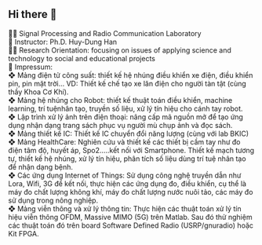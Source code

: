 ## Hi there 👋

🙋‍♀️ Signal Processing and Radio Communication Laboratory  
🧙 Instructor: Ph.D. Huy-Dung Han  
👩‍💻 Research Orientation: focusing on issues of applying science and technology to social and educational projects  
🌈 Impressum:  
❖ Mảng điện tử công suất: thiết kế hệ nhúng điều khiển xe điện, điều khiển pin, pin mặt trời… VD: Thiết kế chế tạo xe lăn điện cho người tàn tật (cùng thầy Khoa Cơ Khí).  
❖ Mảng hệ nhúng cho Robot: thiết kế thuật toán điều khiển, machine learning, trí tuệnhân tạo, truyền số liệu, xử lý tín hiệu cho cánh tay robot.  
❖ Lập trình xử lý ảnh trên điện thoại: nâng cấp mã nguồn mở để tạo ứng dụng nhận dạng trang sách phục vụ người mù chụp ảnh và đọc sách.  
❖ Mảng thiết kế IC: Thiết kế IC chuyển đổi năng lượng (cùng với lab BKIC)  
❖ Mảng HealthCare: Nghiên cứu và thiết kế các thiết bị cầm tay như đo điện tâm độ, huyết áp, Spo2…..kết nối với Smartphone. Thiết kế mạch tương tự, thiết kế hệ nhúng, xử lý tín hiệu, phân tích số liệu dùng trí tuệ nhân tạo để nhận dạng bệnh.  
❖ Các ứng dụng Internet of Things: Sử dụng công nghệ truyền dẫn như Lora, Wifi, 3G để kết nối, thực hiện các ứng dụng đo, điều khiển, cụ thể là máy đo chất lượng không khí, máy đo chất lượng nước nuôi tảo, các máy đo sử dụng trong nông nghiệp.  
❖ Mảng viễn thông và xử lý thông tin: Thực hiện các thuật toán xử lý tín hiệu viễn thông OFDM, Massive MIMO (5G) trên Matlab. Sau đó thử nghiệm các thuật toán đó trên board Software Defined Radio (USRP/gnuradio) hoặc Kit FPGA.  


<!--

**Here are some ideas to get you started:**

🙋‍♀️ A short introduction - what is your organization all about?
🌈 Contribution guidelines - how can the community get involved?
👩‍💻 Useful resources - where can the community find your docs? Is there anything else the community should know?
🍿 Fun facts - what does your team eat for breakfast?
🧙 Remember, you can do mighty things with the power of [Markdown](https://docs.github.com/github/writing-on-github/getting-started-with-writing-and-formatting-on-github/basic-writing-and-formatting-syntax)
-->
